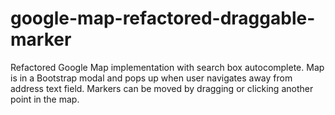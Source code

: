 # google-map-refactored-draggable-marker
Refactored Google Map implementation with search box autocomplete. Map is in a Bootstrap modal and pops up when user navigates away from address text field. Markers can be moved by dragging or clicking another point in the map. 
